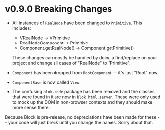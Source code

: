 v0.9.0 Breaking Changes
=======================

- All instances of `RealNode` have been changed to `Primitive`. This includes:
  
  - VRealNode -> VPrimitive
  - RealNodeComponent -> Primitive
  - Component.getRealNode() -> Component.getPrimitive()
  
  These changes can mostly be handled by doing a find/replace on your project and change all cases of "RealNode" to "Primitive".

- `Component` has been dropped from `RootComponent` -- it's just "Root" now.

- `ComponentBase` is now called `View`.

- The confusing `blok.node` package has been removed and the classes that were found in it are now in `blok.html.server`. These were only used to mock up the DOM in non-browser contexts and they should make more sense there. 

Because Block is pre-release, no depreciations have been made for these -- your code will just break until you change the names. Sorry about that.
